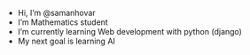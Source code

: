 - Hi, I’m @samanhovar
- I’m Mathematics student
- I’m currently learning Web development with python (django)
- My next goal is learning AI

<!---
samanhur/samanhur is a ✨ special ✨ repository because its `README.md` (this file) appears on your GitHub profile.
You can click the Preview link to take a look at your changes.
--->
